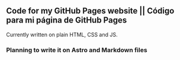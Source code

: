 ## Code for my GitHub Pages website || Código para mi página de GitHub Pages
Currently written on plain HTML, CSS and JS.

### Planning to write it on Astro and Markdown files
